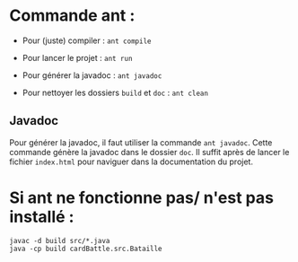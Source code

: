 # Commande ant :

- Pour (juste) compiler : `ant compile`

- Pour lancer le projet : `ant run`

- Pour générer la javadoc : `ant javadoc`

- Pour nettoyer les dossiers `build` et `doc` : `ant clean`

## Javadoc

Pour générer la javadoc, il faut utiliser la commande `ant javadoc`. Cette
commande génère la javadoc dans le dossier `doc`. Il suffit après de lancer le fichier `index.html` pour naviguer dans la documentation du projet.

# Si ant ne fonctionne pas/ n'est pas installé :

```
javac -d build src/*.java
java -cp build cardBattle.src.Bataille
```
